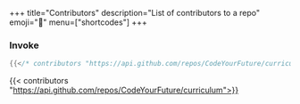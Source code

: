 +++
title="Contributors"
description="List of contributors to a repo"
emoji="👥"
menu=["shortcodes"]
+++

### Invoke

```go
{{</* contributors "https://api.github.com/repos/CodeYourFuture/curriculum" */>}}
```

{{< contributors "https://api.github.com/repos/CodeYourFuture/curriculum">}}
